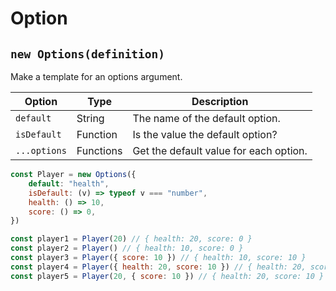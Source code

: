 # Option

## `new Options(definition)`

Make a template for an options argument.<br>

| Option       | Type      | Description                            |
| ------------ | --------- | -------------------------------------- |
| `default`    | String    | The name of the default option.        |
| `isDefault`  | Function  | Is the value the default option?       |
| `...options` | Functions | Get the default value for each option. |

```js
const Player = new Options({
	default: "health",
	isDefault: (v) => typeof v === "number",
	health: () => 10,
	score: () => 0,
})

const player1 = Player(20) // { health: 20, score: 0 }
const player2 = Player() // { health: 10, score: 0 }
const player3 = Player({ score: 10 }) // { health: 10, score: 10 }
const player4 = Player({ health: 20, score: 10 }) // { health: 20, score: 10 }
const player5 = Player(20, { score: 10 }) // { health: 20, score: 10 }
```

